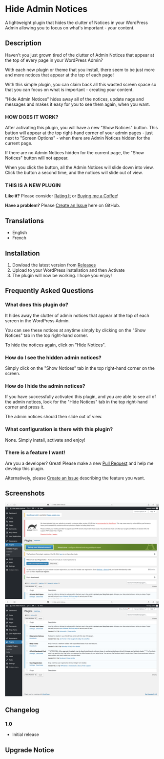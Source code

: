 # Hide Admin Notices

A lightweight plugin that hides the clutter of Notices in your WordPress Admin allowing you to focus on what's important - your content.

## Description

Haven't you just grown tired of the clutter of Admin Notices that appear at the top of every page in your WordPress Admin?

With each new plugin or theme that you install, there seem to be just more and more notices that appear at the top of each page! 

With this simple plugin, you can claim back all this wasted screen space so that you can focus on what is important - creating your content.

"Hide Admin Notices" hides away all of the notices, update nags and messages and makes it easy for you to see them again, when you want.

### HOW DOES IT WORK?

After activating this plugin, you will have a new "Show Notices" button. This button will appear at the top right-hand corner 
of your admin pages - just next to "Screen Options" - when there are Admin Notices hidden for the current page.

If there are no Admin Notices hidden for the current page, the "Show Notices" button will not appear.

When you click the button, all the Admin Notices will slide down into view. Click the button a second time, and the notices will slide out of view.

### THIS IS A NEW PLUGIN

**Like it?** Please consider [Rating It](https://wordpress.org/support/plugin/hide-admin-notices/reviews/?filter=5) or [Buying me a Coffee](https://www.buymeacoffee.com/jonpontet)!

**Have a problem?** Please [Create an Issue](https://github.com/jonpontet/hide-admin-notices/issues/new/choose) here on GitHub. 

## Translations

* English
* French

## Installation

1. Dowload the latest version from [Releases](https://github.com/jonpontet/hide-admin-notices/releases)
2. Upload to your WordPress installation and then Activate
4. The plugin will now be working. I hope you enjoy!

## Frequently Asked Questions

### What does this plugin do?

It hides away the clutter of admin notices that appear at the top of each screen in the WordPress Admin.

You can see these notices at anytime simply by clicking on the "Show Notices" tab in the top right-hand corner.

To hide the notices again, click on "Hide Notices".

### How do I see the hidden admin notices?

Simply click on the "Show Notices" tab in the top right-hand corner on the screen.

### How do I hide the admin notices?

If you have successfully activated this plugin, and you are able to see all of the admin notices, look for the "Hide Notices" tab in the top right-hand corner and press it.

The admin notices should then slide out of view.

### What configuration is there with this plugin?

None. Simply install, activate and enjoy!

### There is a feature I want!

Are you a developer? Great! Please make a new [Pull Request](https://github.com/jonpontet/hide-admin-notices/compare) and help me develop this plugin.

Alternatively, please [Create an Issue](https://github.com/jonpontet/hide-admin-notices/issues/new/choose) describing the feature you want.

## Screenshots

![Does your WordPress Admin look like this mess?](https://github.com/jonpontet/hide-admin-notices/blob/master/.github/screenshot-1.png)
![Activate this plugin and you will tidy-up the mess!](https://github.com/jonpontet/hide-admin-notices/blob/master/.github/screenshot-2.png)

## Changelog

### 1.0
* Initial release

## Upgrade Notice